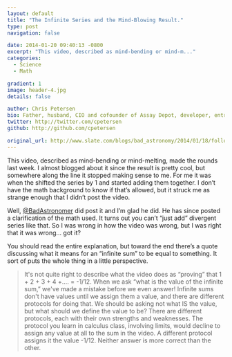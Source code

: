 ```yaml
---
layout: default
title: "The Infinite Series and the Mind-Blowing Result."
type: post
navigation: false

date: 2014-01-20 09:40:13 -0800
excerpt: "This video, described as mind-bending or mind-m..."
categories:
  - Science
  - Math

gradient: 1
image: header-4.jpg
details: false

author: Chris Petersen
bio: Father, husband, CIO and cofounder of Assay Depot, developer, entrepreneur and technologist.
twitter: http://twitter.com/cpetersen
github: http://github.com/cpetersen

original_url: http://www.slate.com/blogs/bad_astronomy/2014/01/18/follow_up_the_infinite_series_and_the_mind_blowing_result.html
---
```



 This video, described as mind-bending or mind-melting, made the rounds last week. I almost blogged about it since the result is pretty cool, but somewhere along the line it stopped making sense to me. For me it was when the shifted the series by 1 and started adding them together. I don’t have the math background to know if that’s allowed, but it struck me as strange enough that I didn’t post the video. 

 Well,  [@BadAstronomer](https://twitter.com/badastronomer)  did post it and I’m glad he did. He has since posted a clarification of the math used. It turns out you can’t “just add” divergent series like that. So I was wrong in how the video was wrong, but I was right that it was wrong… got it? 

 You should read the entire explanation, but toward the end there’s a quote discussing what it means for an “infinite sum” to be equal to something. It sort of puts the whole thing in a little perspective. 

 >  It's not quite right to describe what the video does as “proving” that 1 + 2 + 3 + 4 +.... = -1/12.  When we ask “what is the value of the infinite sum,” we've made a mistake before we even answer!  Infinite sums don't have values until we assign them a value, and there are different protocols for doing that.  We should be asking not what IS the value, but what should we define the value to be?  There are different protocols, each with their own strengths and weaknesses.  The protocol you learn in calculus class, involving limits, would decline to assign any value at all to the sum in the video.  A different protocol assigns it the value -1/12.  Neither answer is more correct than the other.  


